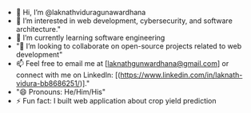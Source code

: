 - 👋 Hi, I’m @laknathviduragunawardhana
- 👀 I’m interested in web development, cybersecurity, and software architecture."
- 🌱 I’m currently learning software engineering
- "💞️ I’m looking to collaborate on open-source projects related to web development"
- 📫 Feel free to email me at [laknathgunwardhana@gmail.com] or connect with me on LinkedIn: [(https://www.linkedin.com/in/laknath-vidura-bb8686251/)]."
- "😄 Pronouns: He/Him/His"
- ⚡ Fun fact: I built web application about crop yield prediction

<!---
laknathvg/laknathvg is a ✨ special ✨ repository because its `README.md` (this file) appears on your GitHub profile.
You can click the Preview link to take a look at your changes.
--->
